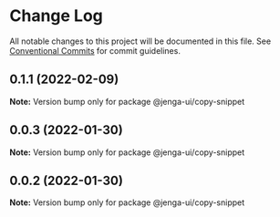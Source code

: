 # Change Log

All notable changes to this project will be documented in this file.
See [Conventional Commits](https://conventionalcommits.org) for commit guidelines.

## 0.1.1 (2022-02-09)

**Note:** Version bump only for package @jenga-ui/copy-snippet

## 0.0.3 (2022-01-30)

**Note:** Version bump only for package @jenga-ui/copy-snippet

## 0.0.2 (2022-01-30)

**Note:** Version bump only for package @jenga-ui/copy-snippet
